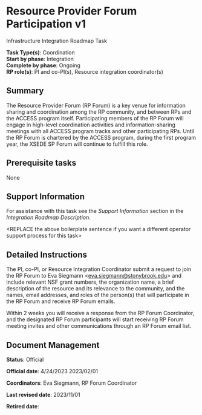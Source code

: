 # Resource Provider Forum Participation v1

Infrastructure Integration Roadmap Task

**Task Type(s)**: Coordination  
**Start by phase**: Integration  
**Complete by phase**: Ongoing  
**RP role(s)**: PI and co-PI(s), Resource integration coordinator(s)

## Summary

The Resource Provider Forum (RP Forum) is a key venue for information sharing and coordination among the RP community, and between RPs and the ACCESS program itself. Participating members of the RP Forum will engage in high-level coordination activities and information-sharing meetings with all ACCESS program tracks and other participating RPs. Until the RP Forum is chartered by the ACCESS program, during the first program year, the XSEDE SP Forum will continue to fulfill this role.

## Prerequisite tasks

None

## Support Information

For assistance with this task see the *Support Information* section in the *Integration Roadmap Description*.

\<REPLACE the above boilerplate sentence if you want a different operator support process for this task\>

## Detailed Instructions

The PI, co-PI, or Resource Integration Coordinator submit a request to join the RP Forum to Eva Siegmann \<eva.siegmann@stonybrook.edu\> and include relevant NSF grant numbers, the organization name, a brief description of the resource and its relevance to the community, and the names, email addresses, and roles of the person(s) that will participate in the RP Forum and receive RP Forum emails.

Within 2 weeks you will receive a response from the RP Forum Coordinator, and the designated RP Forum participants will start receiving RP Forum meeting invites and other communications through an RP Forum email list.

## Document Management

**Status**: Official

**Official date**: 4/24/2023 2023/02/01

**Coordinators**: Eva Siegmann, RP Forum Coordinator

**Last revised date**: 2023/11/01

**Retired date**:

